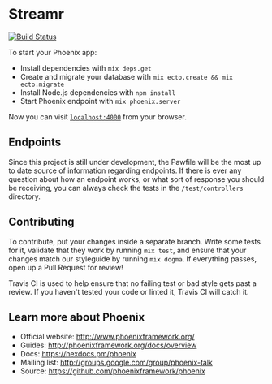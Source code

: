 # Streamr
[![Build Status](https://travis-ci.org/streamr-app/streamr-api.svg?branch=develop)](https://travis-ci.org/streamr-app/streamr-api)

To start your Phoenix app:

  * Install dependencies with `mix deps.get`
  * Create and migrate your database with `mix ecto.create && mix ecto.migrate`
  * Install Node.js dependencies with `npm install`
  * Start Phoenix endpoint with `mix phoenix.server`

Now you can visit [`localhost:4000`](http://localhost:4000) from your browser.

## Endpoints

Since this project is still under development, the Pawfile will be the most up to date
source of information regarding endpoints. If there is ever any question about how an endpoint works,
or what sort of response you should be receiving, you can always check the tests in the `/test/controllers` directory.

## Contributing

To contribute, put your changes inside a separate branch. Write some tests for it, validate
that they work by running `mix test`, and ensure that your changes match our styleguide by
running `mix dogma`. If everything passes, open up a Pull Request for review!

Travis CI is used to help ensure that no failing test or bad style gets past a review. If you
haven't tested your code or linted it, Travis CI will catch it.

## Learn more about Phoenix

  * Official website: http://www.phoenixframework.org/
  * Guides: http://phoenixframework.org/docs/overview
  * Docs: https://hexdocs.pm/phoenix
  * Mailing list: http://groups.google.com/group/phoenix-talk
  * Source: https://github.com/phoenixframework/phoenix
